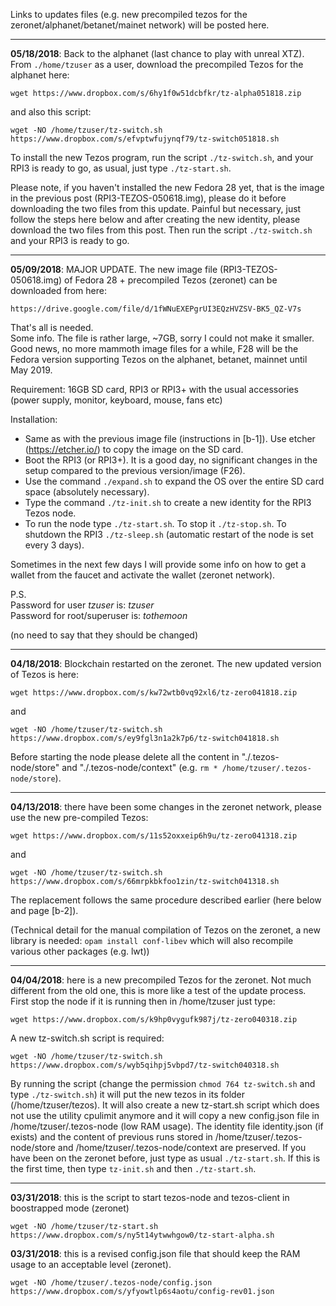 
Links to updates files (e.g. new precompiled tezos for the zeronet/alphanet/betanet/mainet network) will be posted here.

***
****05/18/2018****: Back to the alphanet (last chance to play with unreal XTZ). From `./home/tzuser` as a user, download the precompiled Tezos for the alphanet here:

`wget https://www.dropbox.com/s/6hy1f0w51dcbfkr/tz-alpha051818.zip`

and also this script:

`wget -NO /home/tzuser/tz-switch.sh https://www.dropbox.com/s/efvptwfujynqf79/tz-switch051818.sh`

To install the new Tezos program, run the script `./tz-switch.sh`, and your RPI3 is ready to go, as usual, just type `./tz-start.sh`. 

Please note, if you haven't installed the new Fedora 28 yet, that is the image in the previous post (RPI3-TEZOS-050618.img), please do it before downloading the two files from this update.
Painful but necessary, just follow the steps here below and after creating the new identity, please download the two files from this post. Then run the script `./tz-switch.sh` and your RPI3 is ready to go.

***
****05/09/2018****: MAJOR UPDATE. The new image file (RPI3-TEZOS-050618.img) of Fedora 28 + precompiled Tezos (zeronet) can be downloaded from here:

`https://drive.google.com/file/d/1fWNuEXEPgrUI3EQzHVZSV-BK5_QZ-V7s`

That's all is needed.\
Some info. The file is rather large, ~7GB, sorry I could not make it smaller. Good news, no more mammoth image files for a while, F28 will be the Fedora version supporting Tezos on the alphanet, betanet, mainnet until May 2019.

Requirement: 16GB SD card, RPI3 or RPI3+ with the usual accessories (power supply, monitor, keyboard, mouse, fans etc)

Installation: 
* Same as with the previous image file (instructions in [b-1]). Use etcher (https://etcher.io/) to copy the image on the SD card. 
* Boot the RPI3 (or RPI3+). It is a good day, no significant changes in the setup compared to the previous version/image (F26).
* Use the command `./expand.sh` to expand the OS over the entire SD card space (absolutely necessary).
* Type the command `./tz-init.sh` to create a new identity for the RPI3 Tezos node.
* To run the node type `./tz-start.sh`. To stop it `./tz-stop.sh`. To shutdown the RPI3 `./tz-sleep.sh` (automatic restart of the node is set every 3 days).

Sometimes in the next few days I will provide some info on how to get a wallet from the faucet and activate the wallet (zeronet network).

P.S. \
Password for user _tzuser_ is: _tzuser_\
Password for root/superuser is: _tothemoon_

(no need to say that they should be changed)

***
****04/18/2018****: Blockchain restarted on the zeronet. The new updated version of Tezos is here:

`wget https://www.dropbox.com/s/kw72wtb0vq92xl6/tz-zero041818.zip`

and 

`wget -NO /home/tzuser/tz-switch.sh https://www.dropbox.com/s/ey9fgl3n1a2k7p6/tz-switch041818.sh`

Before starting the node please delete all the content in "./.tezos-node/store" and "./.tezos-node/context" (e.g. `rm * /home/tzuser/.tezos-node/store`).

***
****04/13/2018****: there have been some changes in the zeronet network, please use the new pre-compiled Tezos: 

`wget https://www.dropbox.com/s/11s52oxxeip6h9u/tz-zero041318.zip`

and 

`wget -NO /home/tzuser/tz-switch.sh https://www.dropbox.com/s/66mrpkbkfoo1zin/tz-switch041318.sh`

The replacement follows the same procedure described earlier (here below and page [b-2]).

(Technical detail for the manual compilation of Tezos on the zeronet, a new library is needed: `opam install conf-libev` which will also recompile various other packages (e.g. lwt))

***
****04/04/2018****: here is a new precompiled Tezos for the zeronet. Not much different from the old one, this is more like a test of the update process. First stop the node if it is running then in /home/tzuser just type:

`wget https://www.dropbox.com/s/k9hp0vygufk987j/tz-zero040318.zip`


A new tz-switch.sh script is required:

`wget -NO /home/tzuser/tz-switch.sh https://www.dropbox.com/s/wyb5qihpj5vbpd7/tz-switch040318.sh`

By running the script (change the permission `chmod 764 tz-switch.sh` and type `./tz-switch.sh`) it will put the new tezos in its folder (/home/tzuser/tezos). It will also
create a new tz-start.sh script which does not use the utility cpulimit anymore and it will copy a new config.json file 
in /home/tzuser/.tezos-node (low RAM usage). The identity file identity.json (if exists) and the content of previous runs stored in /home/tzuser/.tezos-node/store and /home/tzuser/.tezos-node/context are preserved. If you have been on the zeronet before, just type as usual `./tz-start.sh`. If this is the first time, then type `tz-init.sh` and then `./tz-start.sh`.

***

****03/31/2018****: this is the script to start tezos-node and tezos-client in boostrapped mode (zeronet)

`wget -NO /home/tzuser/tz-start.sh https://www.dropbox.com/s/ny5t14ytwwhgow0/tz-start-alpha.sh`

****03/31/2018****: this is a revised config.json file that should keep the RAM usage to an acceptable level (zeronet).

`wget -NO /home/tzuser/.tezos-node/config.json https://www.dropbox.com/s/yfyowtlp6s4aotu/config-rev01.json`